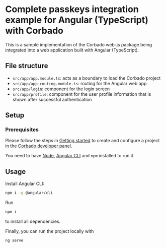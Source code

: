 # Complete passkeys integration example for Angular (TypeScript) with Corbado

This is a sample implementation of the Corbado web-js package being integrated into a web application built with Angular (TypeScript).

## File structure

- `src/app/app.module.ts`: acts as a boundary to load the Corbado project
- `src/app/app-routing.module.ts`: routing for the Angular web app
- `src/app/login`: component for the login screen
- `src/app/profile`: component for the user profile information that is shown after successful authentication

## Setup

### Prerequisites

Please follow the steps in [Getting started](https://docs.corbado.com/overview/getting-started) to create and configure
a project in the [Corbado developer panel](https://app.corbado.com/signin#register).

You need to have [Node](https://nodejs.org/en/download), [Angular CLI](https://angular.io/guide/setup-local#install-the-angular-cli) and `npm` installed to run it.

## Usage
Install Angular CLI:


```bash
npm i -g @angular/cli
```

Run

```bash
npm i
```

to install all dependencies.

Finally, you can run the project locally with

```bash
ng serve
```
